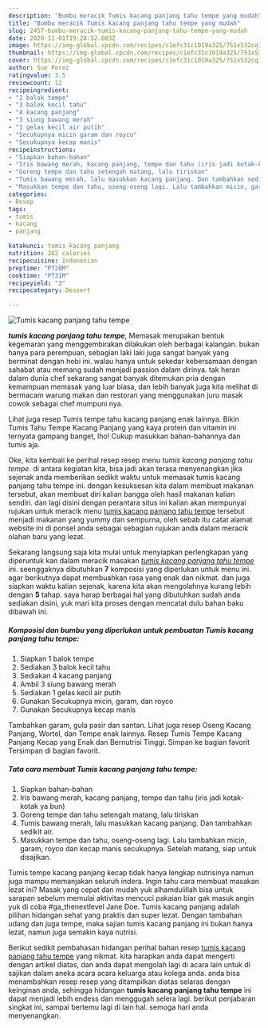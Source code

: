 ```yaml
---
description: "Bumbu meracik Tumis kacang panjang tahu tempe yang mudah"
title: "Bumbu meracik Tumis kacang panjang tahu tempe yang mudah"
slug: 2457-bumbu-meracik-tumis-kacang-panjang-tahu-tempe-yang-mudah
date: 2020-11-01T19:28:52.083Z
image: https://img-global.cpcdn.com/recipes/c1efc31c1019a325/751x532cq70/tumis-kacang-panjang-tahu-tempe-foto-resep-utama.jpg
thumbnail: https://img-global.cpcdn.com/recipes/c1efc31c1019a325/751x532cq70/tumis-kacang-panjang-tahu-tempe-foto-resep-utama.jpg
cover: https://img-global.cpcdn.com/recipes/c1efc31c1019a325/751x532cq70/tumis-kacang-panjang-tahu-tempe-foto-resep-utama.jpg
author: Sue Perez
ratingvalue: 3.5
reviewcount: 12
recipeingredient:
- "1 balok tempe"
- "3 balok kecil tahu"
- "4 kacang panjang"
- "3 siung bawang merah"
- "1 gelas kecil air putih"
- "Secukupnya micin garam dan royco"
- "Secukupnya kecap manis"
recipeinstructions:
- "Siapkan bahan-bahan"
- "Iris bawang merah, kacang panjang, tempe dan tahu (iris jadi kotak-kotak ya bun)"
- "Goreng tempe dan tahu setengah matang, lalu tiriskan"
- "Tumis bawang merah, lalu masukkan kacang panjang. Dan tambahkan sedikit air."
- "Masukkan tempe dan tahu, oseng-oseng lagi. Lalu tambahkan micin, garam, royco dan kecap manis secukupnya. Setelah matang, siap untuk disajikan."
categories:
- Resep
tags:
- tumis
- kacang
- panjang

katakunci: tumis kacang panjang 
nutrition: 262 calories
recipecuisine: Indonesian
preptime: "PT28M"
cooktime: "PT31M"
recipeyield: "3"
recipecategory: Dessert

---
```



![Tumis kacang panjang tahu tempe](https://img-global.cpcdn.com/recipes/c1efc31c1019a325/751x532cq70/tumis-kacang-panjang-tahu-tempe-foto-resep-utama.jpg)

<b><i>tumis kacang panjang tahu tempe</i></b>, Memasak merupakan bentuk kegemaran yang menggembirakan dilakukan oleh berbagai kalangan. bukan hanya para perempuan, sebagian laki laki juga sangat banyak yang berminat dengan hobi ini. walau hanya untuk sekedar kebersamaan dengan sahabat atau memang sudah menjadi passion dalam dirinya. tak heran dalam dunia chef sekarang sangat banyak ditemukan pria dengan kemampuan memasak yang luar biasa, dan lebih banyak juga kita melihat di bermacam warung makan dan restoran yang menggunakan juru masak cowok sebagai chef mumpuni nya.

Lihat juga resep Tumis tempe tahu kacang panjang enak lainnya. Bikin Tumis Tahu Tempe Kacang Panjang yang kaya protein dan vitamin ini ternyata gampang banget, lho! Cukup masukkan bahan-bahannya dan tumis aja.

Oke, kita kembali ke perihal resep resep menu <i>tumis kacang panjang tahu tempe</i>. di antara kegiatan kita, bisa jadi akan terasa menyenangkan jika sejenak anda memberikan sedikit waktu untuk memasak tumis kacang panjang tahu tempe ini. dengan kesuksesan kita dalam membuat makanan tersebut, akan membuat diri kalian bangga oleh hasil makanan kalian sendiri. dan lagi disini dengan perantara situs ini kalian akan mempunyai rujukan untuk meracik menu <u>tumis kacang panjang tahu tempe</u> tersebut menjadi makanan yang yummy dan sempurna, oleh sebab itu catat alamat website ini di ponsel anda sebagai sebagian rujukan anda dalam meracik olahan baru yang lezat.


Sekarang langsung saja kita mulai untuk menyiapkan perlengkapan yang diperuntuk kan dalam meracik masakan <u><i>tumis kacang panjang tahu tempe</i></u> ini. seenggaknya dibutuhkan <b>7</b> komposisi yang diperlukan untuk menu ini. agar berikutnya dapat membuahkan rasa yang enak dan nikmat. dan juga siapkan waktu kalian sejenak, karena kita akan mengolahnya kurang lebih dengan <b>5</b> tahap. saya harap berbagai hal yang dibutuhkan sudah anda sediakan disini, yuk mari kita proses dengan mencatat dulu bahan baku dibawah ini.

<!--inarticleads1-->

##### Komposisi dan bumbu yang diperlukan untuk pembuatan Tumis kacang panjang tahu tempe:

1. Siapkan 1 balok tempe
1. Sediakan 3 balok kecil tahu
1. Sediakan 4 kacang panjang
1. Ambil 3 siung bawang merah
1. Sediakan 1 gelas kecil air putih
1. Gunakan Secukupnya micin, garam, dan royco
1. Gunakan Secukupnya kecap manis


Tambahkan garam, gula pasir dan santan. Lihat juga resep Oseng Kacang Panjang, Wortel, dan Tempe enak lainnya. Resep Tumis Tempe Kacang Panjang Kecap yang Enak dan Bernutrisi Tinggi. Simpan ke bagian favorit Tersimpan di bagian favorit. 

<!--inarticleads2-->

##### Tata cara membuat Tumis kacang panjang tahu tempe:

1. Siapkan bahan-bahan
1. Iris bawang merah, kacang panjang, tempe dan tahu (iris jadi kotak-kotak ya bun)
1. Goreng tempe dan tahu setengah matang, lalu tiriskan
1. Tumis bawang merah, lalu masukkan kacang panjang. Dan tambahkan sedikit air.
1. Masukkan tempe dan tahu, oseng-oseng lagi. Lalu tambahkan micin, garam, royco dan kecap manis secukupnya. Setelah matang, siap untuk disajikan.


Tumis tempe kacang panjang kecap tidak hanya lengkap nutrisinya namun juga mampu memanjakan seluruh indera. Ingin tahu cara membuat masakan lezat ini? Masak yang cepat dan mudah yuk alhamdulillah bisa untuk sarapan sebelum memulai aktivitas mencuci pakaian biar gak masuk angin yuk di coba #ga_thenextlevel Jane Doe. Tumis kacang panjang adalah pilihan hidangan sehat yang praktis dan super lezat. Dengan tambahan udang dan juga tempe, maka sajian tumis kacang panjang ini bukan hanya lezat, namun juga semakin kaya nutrisi. 

Berikut sedikit pembahasan hidangan perihal bahan resep <u>tumis kacang panjang tahu tempe</u> yang nikmat. kita harapkan anda dapat mengerti dengan artikel diatas, dan anda dapat mengolah lagi di acara lain untuk di sajikan dalam aneka acara acara keluarga atau kolega anda. anda bisa menambahkan resep resep yang ditampilkan diatas selaras dengan keinginan anda, sehingga hidangan <b>tumis kacang panjang tahu tempe</b> ini dapat menjadi lebih endess dan menggugah selera lagi. berikut penjabaran singkat ini, sampai bertemu lagi di lain hal. semoga hari anda menyenangkan.
